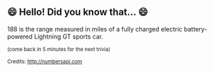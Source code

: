 ## :smile: Hello! Did you know that... :smile:
188 is the range measured in miles of a fully charged electric battery-powered Lightning GT sports car.

<sup>(come back in 5 minutes for the next trivia)</sup>


<sup>Credits: http://numbersapi.com</sup>
